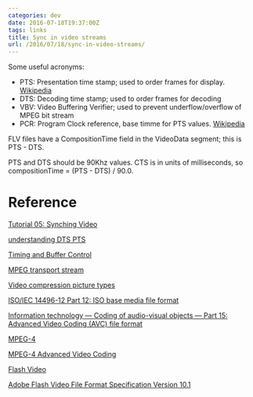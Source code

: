 ```yaml
---
categories: dev
date: 2016-07-18T19:37:00Z
tags: links
title: Sync in video streams
url: /2016/07/18/sync-in-video-streams/
---
```


Some useful acronyms:

* PTS: Presentation time stamp; used to order frames for display. [Wikipedia](https://en.wikipedia.org/wiki/Presentation_timestamp)
* DTS: Decoding time stamp; used to order frames for decoding
* VBV: Video Buffering Verifier; used to prevent underflow/overflow of MPEG bit stream
* PCR: Program Clock reference, base timme for PTS values. [Wikipedia](https://en.wikipedia.org/wiki/Presentation_timestamp)

FLV files have a CompositionTime field in the VideoData segment; this is PTS - DTS.

PTS and DTS should be 90Khz values. CTS is in units of milliseconds, so compositionTime = (PTS - DTS) / 90.0.

# Reference

[Tutorial 05: Synching Video](http://dranger.com/ffmpeg/tutorial05.html)

[understanding DTS PTS](http://ffmpeg-users.933282.n4.nabble.com/understanding-DTS-PTS-td940270.html)

[Timing and Buffer Control](http://www.bretl.com/mpeghtml/timebuf.HTM)

[MPEG transport stream](https://en.wikipedia.org/wiki/MPEG_transport_stream)

[Video compression picture types](https://en.wikipedia.org/wiki/Video_compression_picture_types)

[ISO/IEC 14496-12 Part 12: ISO base media file format](http://xcshen.blog.51cto.com/attachment/201104/2835389_1302074539.pdf)

[Information technology — Coding of audio-visual objects — Part 15: Advanced Video Coding (AVC) file format](https://www.google.com/url?sa=t&rct=j&q=&esrc=s&source=web&cd=6&ved=0ahUKEwish5mEiP7NAhUTwWMKHfsTCooQFghGMAU&url=https%3A%2F%2Fwww.itscj.ipsj.or.jp%2Fsc29%2Fopen%2F29view%2F29n12786t.doc&usg=AFQjCNEDeyVkuC8i_g3OU27P5kOHSxefvQ&sig2=YWML8aQq7xg7DmTlTIB3vg&bvm=bv.127178174,d.cGc&cad=rja)

[MPEG-4](https://en.wikipedia.org/wiki/MPEG-4)

[MPEG-4 Advanced Video Coding](http://mpeg.chiariglione.org/standards/mpeg-4/advanced-video-coding)

[Flash Video](https://en.wikipedia.org/wiki/Flash_Video)

[Adobe Flash Video File Format Specification Version 10.1](http://download.macromedia.com/f4v/video_file_format_spec_v10_1.pdf)
